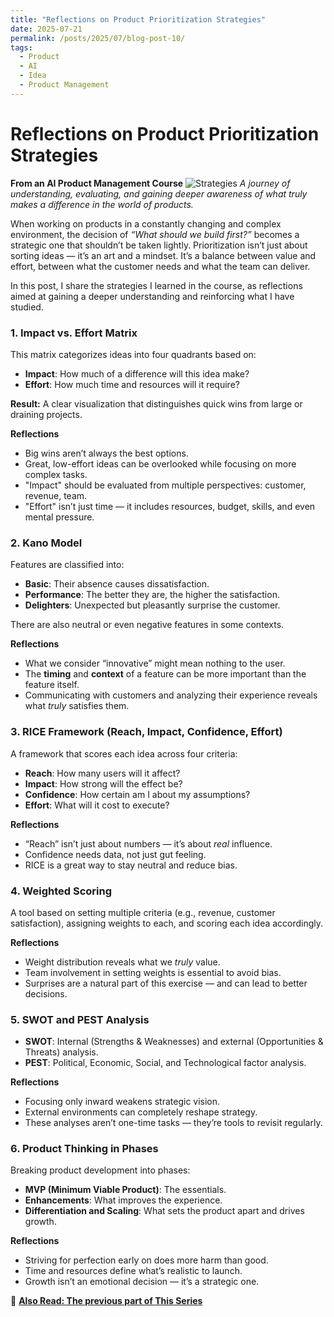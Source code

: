 ```yaml
---
title: "Reflections on Product Prioritization Strategies"
date: 2025-07-21
permalink: /posts/2025/07/blog-post-10/
tags:
  - Product
  - AI
  - Idea
  - Product Management
---
```


# Reflections on Product Prioritization Strategies
**From an AI Product Management Course**
![Strategies](https://raw.githubusercontent.com/Ruqyai/ar/refs/heads/main/images/Prioritization.gif)
*A journey of understanding, evaluating, and gaining deeper awareness of what truly makes a difference in the world of products.*

When working on products in a constantly changing and complex environment, the decision of *“What should we build first?”* becomes a strategic one that shouldn’t be taken lightly. Prioritization isn’t just about sorting ideas — it’s an art and a mindset. It’s a balance between value and effort, between what the customer needs and what the team can deliver.

In this post, I share the strategies I learned in the course, as reflections aimed at gaining a deeper understanding and reinforcing what I have studied.


### 1. **Impact vs. Effort Matrix**

This matrix categorizes ideas into four quadrants based on:

* **Impact**: How much of a difference will this idea make?
* **Effort**: How much time and resources will it require?

**Result:** A clear visualization that distinguishes quick wins from large or draining projects.

**Reflections**

* Big wins aren’t always the best options.
* Great, low-effort ideas can be overlooked while focusing on more complex tasks.
* "Impact" should be evaluated from multiple perspectives: customer, revenue, team.
* "Effort" isn’t just time — it includes resources, budget, skills, and even mental pressure.



### 2. **Kano Model**

Features are classified into:

* **Basic**: Their absence causes dissatisfaction.
* **Performance**: The better they are, the higher the satisfaction.
* **Delighters**: Unexpected but pleasantly surprise the customer.

There are also neutral or even negative features in some contexts.

**Reflections**

* What we consider “innovative” might mean nothing to the user.
* The **timing** and **context** of a feature can be more important than the feature itself.
* Communicating with customers and analyzing their experience reveals what *truly* satisfies them.


### 3. **RICE Framework (Reach, Impact, Confidence, Effort)**

A framework that scores each idea across four criteria:

* **Reach**: How many users will it affect?
* **Impact**: How strong will the effect be?
* **Confidence**: How certain am I about my assumptions?
* **Effort**: What will it cost to execute?

**Reflections**

* “Reach” isn’t just about numbers — it’s about *real* influence.
* Confidence needs data, not just gut feeling.
* RICE is a great way to stay neutral and reduce bias.


### 4. **Weighted Scoring**

A tool based on setting multiple criteria (e.g., revenue, customer satisfaction), assigning weights to each, and scoring each idea accordingly.

**Reflections**

* Weight distribution reveals what we *truly* value.
* Team involvement in setting weights is essential to avoid bias.
* Surprises are a natural part of this exercise — and can lead to better decisions.


### 5. **SWOT and PEST Analysis**


* **SWOT**: Internal (Strengths & Weaknesses) and external (Opportunities & Threats) analysis.
* **PEST**: Political, Economic, Social, and Technological factor analysis.

**Reflections**

* Focusing only inward weakens strategic vision.
* External environments can completely reshape strategy.
* These analyses aren’t one-time tasks — they’re tools to revisit regularly.


### 6. **Product Thinking in Phases**

Breaking product development into phases:

* **MVP (Minimum Viable Product)**: The essentials.
* **Enhancements**: What improves the experience.
* **Differentiation and Scaling**: What sets the product apart and drives growth.

**Reflections**

* Striving for perfection early on does more harm than good.
* Time and resources define what’s realistic to launch.
* Growth isn’t an emotional decision — it’s a strategic one.




📍 **[Also Read: The previous part of This Series](https://ruqyai.github.io/posts/2025/07/blog-post-9/)**
